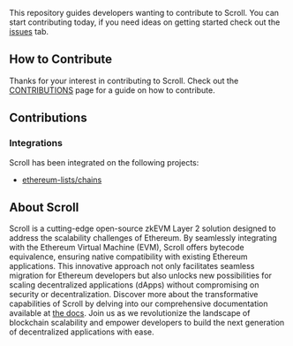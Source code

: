 This repository guides developers wanting to contribute to Scroll. You can start contributing today, if you need ideas on getting started check out the [issues](https://github.com/scroll-tech/contribute/issues) tab.

## How to Contribute

Thanks for your interest in contributing to Scroll. Check out the [CONTRIBUTIONS](https://github.com/scroll-tech/contribute/blob/main/CONTRIBUTIONS.md) page for a guide on how to contribute.

## Contributions

### Integrations

Scroll has been integrated on the following projects:

- [ethereum-lists/chains](https://github.com/ethereum-lists/chains/)

## About Scroll

Scroll is a cutting-edge open-source zkEVM Layer 2 solution designed to address the scalability challenges of Ethereum. By seamlessly integrating with the Ethereum Virtual Machine (EVM), Scroll offers bytecode equivalence, ensuring native compatibility with existing Ethereum applications. This innovative approach not only facilitates seamless migration for Ethereum developers but also unlocks new possibilities for scaling decentralized applications (dApps) without compromising on security or decentralization. Discover more about the transformative capabilities of Scroll by delving into our comprehensive documentation available at [the docs](https://docs.scroll.io/). Join us as we revolutionize the landscape of blockchain scalability and empower developers to build the next generation of decentralized applications with ease.
